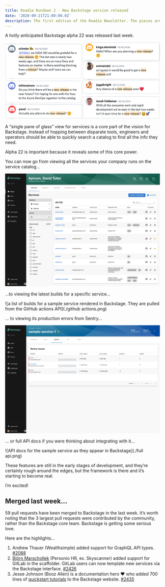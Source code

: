```yaml
---
title: Roadie Rundown 2 - New Backstage version released
date: '2020-09-21T21:00:00.0Z'
description: The first edition of the Roadie Newsletter. The pieces are starting to come together.
---
```


A hotly anticipated Backstage alpha 22 was released last week.

![screenshots of discord messages where people are asking when the new release will be ready](./people-eager-for-a-new-release.png)

A “single pane of glass” view for services is a core part of the vision for Backstage. Instead of hopping between disparate tools, engineers and operators should be able to quickly search a catalog to find all the info they need.

Alpha 22 is important because it reveals some of this core power.

You can now go from viewing all the services your company runs on the service catalog...

![a list of services in the Backstage service catalog](./catalog.png)

…to viewing the latest builds for a specific service…

![a list of builds for a sample service rendered in Backstage. They are pulled from the GitHub actions API](./github actions.png)

… to viewing its production errors from Sentry…

![a list of errors for the sample service. They come from the Sentry API and are rendered in Backstage](./sentry.png)

… or full API docs if you were thinking about integrating with it…

![API docs for the sample service as they appear in Backstage](./full api.png)

These features are still in the early stages of development, and they’re certainly rough around the edges, but the framework is there and it’s starting to become real.

I’m excited!

## Merged last week...

59 pull requests have been merged to Backstage in the last week. It’s worth noting that the 3 largest pull requests were contributed by the community, rather than the Backstage core team. Backstage is getting some serious love.

Here are the highlights…

1.  Andrew Thauer (Wealthsimple) added support for GraphQL API types. [#2088](https://github.com/spotify/backstage/pull/2088)
2.  [Björn Marschollek](https://github.com/muffix) (Personio HR, ex. Skyscanner) added support for GitLab in the scaffolder. GitLab users can now template new services via the Backstage interface. [#2426](https://github.com/spotify/backstage/pull/2426)
3.  Jesse Johnson (Booz Allen) is a documentation hero ♥️ who added 700 lines of [quickstart tutorials](https://backstage.io/docs/tutorials/quickstart-app-auth) to the Backstage website. [#2435](https://github.com/spotify/backstage/pull/2435)
